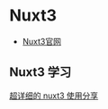 # Nuxt3
- [Nuxt3官网](https://v3.nuxtjs.org/)

## Nuxt3 学习
[超详细的 nuxt3 使用分享](https://juejin.cn/post/7080007366808666119)